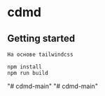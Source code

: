# cdmd

## Getting started

```
На основе tailwindcss

npm install
npm run build
```
"# cdmd-main" 
"# cdmd-main" 
